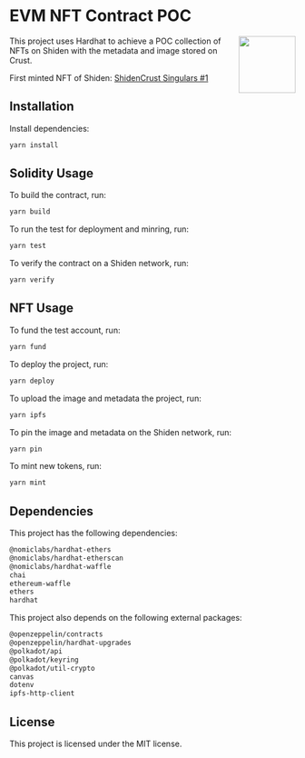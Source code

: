 # EVM NFT Contract POC  

<img align="right" width="100" height="100" src="https://user-images.githubusercontent.com/2903505/231206677-c6ceea47-85d1-46c1-8740-5ab8e5ff5799.png">

This project uses Hardhat to achieve a POC collection of NFTs on Shiden with the metadata and image stored on Crust.

First minted NFT of Shiden: [ShidenCrust Singulars #1](https://tofunft.com/nft/shiden/0x6d4965CB654B039EfF3cC86400932338790C2126/1)

## Installation

Install dependencies:

```sh
yarn install
```

## Solidity Usage

To build the contract, run:

```sh
yarn build
```

To run the test for deployment and minring, run:

```sh
yarn test
```

To verify the contract on a Shiden network, run:

```sh
yarn verify
```

## NFT Usage

To fund the test account, run:

```sh
yarn fund
```

To deploy the project, run:

```sh
yarn deploy
```

To upload the image and metadata the project, run:

```sh
yarn ipfs
```

To pin the image and metadata on the Shiden network, run:

```sh
yarn pin
```

To mint new tokens, run:

```sh
yarn mint
```

## Dependencies

This project has the following dependencies:

```sh
@nomiclabs/hardhat-ethers
@nomiclabs/hardhat-etherscan
@nomiclabs/hardhat-waffle
chai
ethereum-waffle
ethers
hardhat
```

This project also depends on the following external packages:

```sh
@openzeppelin/contracts
@openzeppelin/hardhat-upgrades
@polkadot/api
@polkadot/keyring
@polkadot/util-crypto
canvas
dotenv
ipfs-http-client
```

## License

This project is licensed under the MIT license.
